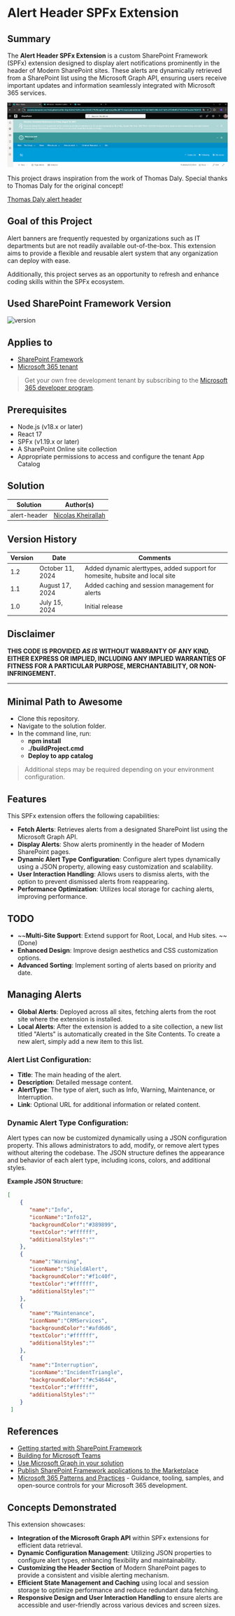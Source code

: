 # Alert Header SPFx Extension

## Summary

The **Alert Header SPFx Extension** is a custom SharePoint Framework (SPFx) extension designed to display alert notifications prominently in the header of Modern SharePoint sites. These alerts are dynamically retrieved from a SharePoint list using the Microsoft Graph API, ensuring users receive important updates and information seamlessly integrated with Microsoft 365 services.

![screenshot](https://github.com/NicolasKheirallah/alertbanner/blob/main/Screenshot/Screenshot2024-08-17170932.png)

This project draws inspiration from the work of Thomas Daly. Special thanks to Thomas Daly for the original concept!

[Thomas Daly alert header](https://github.com/tom-daly/alerts-header)

## Goal of this Project

Alert banners are frequently requested by organizations such as IT departments but are not readily available out-of-the-box. This extension aims to provide a flexible and reusable alert system that any organization can deploy with ease.

Additionally, this project serves as an opportunity to refresh and enhance coding skills within the SPFx ecosystem.

## Used SharePoint Framework Version

![version](https://img.shields.io/badge/version-1.19.0-green.svg)

## Applies to

- [SharePoint Framework](https://aka.ms/spfx)
- [Microsoft 365 tenant](https://docs.microsoft.com/en-us/sharepoint/dev/spfx/set-up-your-developer-tenant)

> Get your own free development tenant by subscribing to the [Microsoft 365 developer program](http://aka.ms/o365devprogram).

## Prerequisites

- Node.js (v18.x or later)
- React 17
- SPFx (v1.19.x or later)
- A SharePoint Online site collection
- Appropriate permissions to access and configure the tenant App Catalog

## Solution

| Solution     | Author(s)                                         |
| ------------ | ------------------------------------------------- |
| alert-header | [Nicolas Kheirallah](https://github.com/nicolasKheirallah) |

## Version History

| Version | Date            | Comments                                        |
| ------- | --------------- | ----------------------------------------------- |
| 1.2     | October 11, 2024| Added dynamic alerttypes, added support for homesite, hubsite and local site |
| 1.1     | August 17, 2024 | Added caching and session management for alerts |
| 1.0     | July 15, 2024   | Initial release                                 |

## Disclaimer

**THIS CODE IS PROVIDED _AS IS_ WITHOUT WARRANTY OF ANY KIND, EITHER EXPRESS OR IMPLIED, INCLUDING ANY IMPLIED WARRANTIES OF FITNESS FOR A PARTICULAR PURPOSE, MERCHANTABILITY, OR NON-INFRINGEMENT.**

---

## Minimal Path to Awesome

- Clone this repository.
- Navigate to the solution folder.
- In the command line, run:
  - **npm install**
  - **./buildProject.cmd**
  - **Deploy to app catalog**

> Additional steps may be required depending on your environment configuration.

## Features

This SPFx extension offers the following capabilities:

- **Fetch Alerts**: Retrieves alerts from a designated SharePoint list using the Microsoft Graph API.
- **Display Alerts**: Show alerts prominently in the header of Modern SharePoint pages.
- **Dynamic Alert Type Configuration**: Configure alert types dynamically using a JSON property, allowing easy customization and scalability.
- **User Interaction Handling**: Allows users to dismiss alerts, with the option to prevent dismissed alerts from reappearing.
- **Performance Optimization**: Utilizes local storage for caching alerts, improving performance.

## TODO

- ~~**Multi-Site Support**: Extend support for Root, Local, and Hub sites. ~~(Done)
- **Enhanced Design**: Improve design aesthetics and CSS customization options.
- **Advanced Sorting**: Implement sorting of alerts based on priority and date.

## Managing Alerts

- **Global Alerts**: Deployed across all sites, fetching alerts from the root site where the extension is installed.
- **Local Alerts**: After the extension is added to a site collection, a new list titled "Alerts" is automatically created in the Site Contents. To create a new alert, simply add a new item to this list.

### Alert List Configuration:

- **Title**: The main heading of the alert.
- **Description**: Detailed message content.
- **AlertType**: The type of alert, such as Info, Warning, Maintenance, or Interruption.
- **Link**: Optional URL for additional information or related content.

### Dynamic Alert Type Configuration:

Alert types can now be customized dynamically using a JSON configuration property. This allows administrators to add, modify, or remove alert types without altering the codebase. The JSON structure defines the appearance and behavior of each alert type, including icons, colors, and additional styles.

**Example JSON Structure:**

```json
[
    {
       "name":"Info",
       "iconName":"Info12",
       "backgroundColor":"#389899",
       "textColor":"#ffffff",
       "additionalStyles":""
    },
    {
       "name":"Warning",
       "iconName":"ShieldAlert",
       "backgroundColor":"#f1c40f",
       "textColor":"#ffffff",
       "additionalStyles":""
    },
    {
       "name":"Maintenance",
       "iconName":"CRMServices",
       "backgroundColor":"#afd6d6",
       "textColor":"#ffffff",
       "additionalStyles":""
    },
    {
       "name":"Interruption",
       "iconName":"IncidentTriangle",
       "backgroundColor":"#c54644",
       "textColor":"#ffffff",
       "additionalStyles":""
    }
 ]
```

## References

- [Getting started with SharePoint Framework](https://docs.microsoft.com/en-us/sharepoint/dev/spfx/set-up-your-developer-tenant)
- [Building for Microsoft Teams](https://docs.microsoft.com/en-us/sharepoint/dev/spfx/build-for-teams-overview)
- [Use Microsoft Graph in your solution](https://docs.microsoft.com/en-us/sharepoint/dev/spfx/web-parts/get-started/using-microsoft-graph-apis)
- [Publish SharePoint Framework applications to the Marketplace](https://docs.microsoft.com/en-us/sharepoint/dev/spfx/publish-to-marketplace-overview)
- [Microsoft 365 Patterns and Practices](https://aka.ms/m365pnp) - Guidance, tooling, samples, and open-source controls for your Microsoft 365 development.

## Concepts Demonstrated

This extension showcases:

- **Integration of the Microsoft Graph API** within SPFx extensions for efficient data retrieval.
- **Dynamic Configuration Management**: Utilizing JSON properties to configure alert types, enhancing flexibility and maintainability.
- **Customizing the Header Section** of Modern SharePoint pages to provide a consistent and visible alerting mechanism.
- **Efficient State Management and Caching** using local and session storage to optimize performance and reduce redundant data fetching.
- **Responsive Design and User Interaction Handling** to ensure alerts are accessible and user-friendly across various devices and screen sizes.
